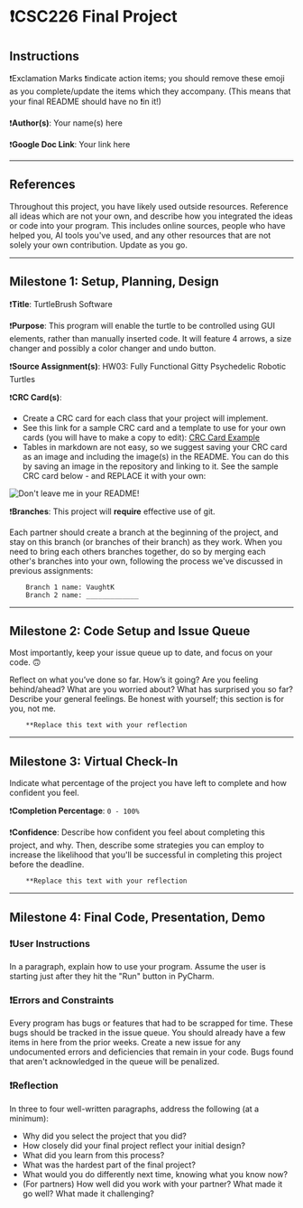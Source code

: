 # ❗CSC226 Final Project

## Instructions

❗️Exclamation Marks ❗️indicate action items; you should remove these emoji as you complete/update the items which 
  they accompany. (This means that your final README should have no ❗️in it!)

❗️**Author(s)**: Your name(s) here

❗️**Google Doc Link**: Your link here

---

## References 
Throughout this project, you have likely used outside resources. Reference all ideas which are not your own, 
and describe how you integrated the ideas or code into your program. This includes online sources, people who have 
helped you, AI tools you've used, and any other resources that are not solely your own contribution. Update as you go.

---

## Milestone 1: Setup, Planning, Design

❗️**Title**: TurtleBrush Software

❗**Purpose**: This program will enable the turtle to be controlled using GUI elements, rather than manually inserted code.
                It will feature 4 arrows, a size changer and possibly a color changer and undo button.

❗️**Source Assignment(s)**: HW03: Fully Functional Gitty Psychedelic Robotic Turtles

❗️**CRC Card(s)**:
  - Create a CRC card for each class that your project will implement.
  - See this link for a sample CRC card and a template to use for your own cards (you will have to make a copy to edit):
    [CRC Card Example](https://docs.google.com/document/d/1JE_3Qmytk_JGztRqkPXWACJwciPH61VCx3idIlBCVFY/edit?usp=sharing)
  - Tables in markdown are not easy, so we suggest saving your CRC card as an image and including the image(s) in the 
    README. You can do this by saving an image in the repository and linking to it. See the sample CRC card below - 
    and REPLACE it with your own:
  
![Don't leave me in your README!](image/crc.png "Image of CRC card as an example. Upload your CRC card(s) in place of this one. ")

❗️**Branches**: This project will **require** effective use of git. 

Each partner should create a branch at the beginning of the project, and stay on this branch (or branches of their 
branch) as they work. When you need to bring each others branches together, do so by merging each other's branches 
into your own, following the process we've discussed in previous assignments: 

```
    Branch 1 name: VaughtK
    Branch 2 name: _____________
```
---

## Milestone 2: Code Setup and Issue Queue

Most importantly, keep your issue queue up to date, and focus on your code. 🙃

Reflect on what you’ve done so far. How’s it going? Are you feeling behind/ahead? What are you worried about? 
What has surprised you so far? Describe your general feelings. Be honest with yourself; this section is for you, not me.

```
    **Replace this text with your reflection
```

---

## Milestone 3: Virtual Check-In

Indicate what percentage of the project you have left to complete and how confident you feel. 

❗️**Completion Percentage**: `0 - 100%`

❗️**Confidence**: Describe how confident you feel about completing this project, and why. Then, describe some 
  strategies you can employ to increase the likelihood that you'll be successful in completing this project 
  before the deadline.

```
    **Replace this text with your reflection
```

---

## Milestone 4: Final Code, Presentation, Demo

### ❗User Instructions
In a paragraph, explain how to use your program. Assume the user is starting just after they hit the "Run" button 
in PyCharm. 

### ❗Errors and Constraints
Every program has bugs or features that had to be scrapped for time. These bugs should be tracked in the issue queue. 
You should already have a few items in here from the prior weeks. Create a new issue for any undocumented errors and 
deficiencies that remain in your code. Bugs found that aren't acknowledged in the queue will be penalized.

### ❗Reflection
In three to four well-written paragraphs, address the following (at a minimum):
- Why did you select the project that you did?
- How closely did your final project reflect your initial design?
- What did you learn from this process?
- What was the hardest part of the final project?
- What would you do differently next time, knowing what you know now?
- (For partners) How well did you work with your partner? What made it go well? What made it challenging?
